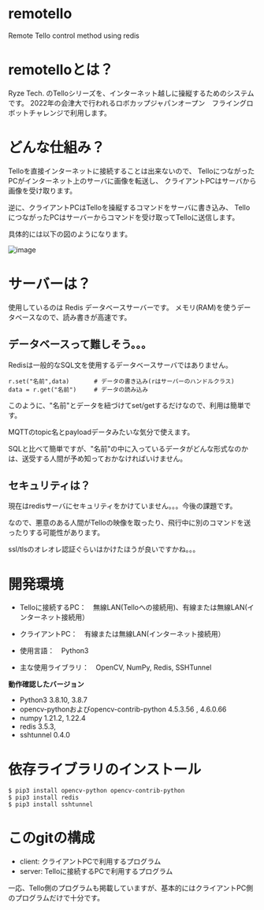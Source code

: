 # remotello
Remote Tello control method using redis

# remotelloとは？

Ryze Tech. のTelloシリーズを、インターネット越しに操縦するためのシステムです。
2022年の会津大で行われるロボカップジャパンオープン　フライングロボットチャレンジで利用します。

# どんな仕組み？

Telloを直接インターネットに接続することは出来ないので、
TelloにつながったPCがインターネット上のサーバに画像を転送し、
クライアントPCはサーバから画像を受け取ります。

逆に、クライアントPCはTelloを操縦するコマンドをサーバに書き込み、
TelloにつながったPCはサーバーからコマンドを受け取ってTelloに送信します。

具体的には以下の図のようになります。

![image](https://user-images.githubusercontent.com/55542434/141723502-7d7a9e55-e558-4879-ab23-d1db6b38d028.png)

# サーバーは？

使用しているのは Redis データベースサーバーです。
メモリ(RAM)を使うデータベースなので、読み書きが高速です。

## データベースって難しそう。。。

Redisは一般的なSQL文を使用するデータベースサーバではありません。

```
r.set("名前",data)       # データの書き込み(rはサーバーのハンドルクラス)
data = r.get("名前")     # データの読み込み
```
このように、"名前"とデータを紐づけてset/getするだけなので、利用は簡単です。

MQTTのtopic名とpayloadデータみたいな気分で使えます。

SQLと比べて簡単ですが、"名前"の中に入っているデータがどんな形式なのかは、送受する人間が予め知っておかなければいけません。

## セキュリティは？

現在はredisサーバにセキュリティをかけていません。。。今後の課題です。

なので、悪意のある人間がTelloの映像を取ったり、飛行中に別のコマンドを送ったりする可能性があります。

ssl/tlsのオレオレ認証ぐらいはかけたほうが良いですかね。。。


# 開発環境

- Telloに接続するPC：　無線LAN(Telloへの接続用)、有線または無線LAN(インターネット接続用）
- クライアントPC：　有線または無線LAN(インターネット接続用）

- 使用言語：　Python3
- 主な使用ライブラリ：　OpenCV, NumPy, Redis, SSHTunnel

**動作確認したバージョン**

- Python3 3.8.10, 3.8.7
- opencv-pythonおよびopencv-contrib-python 4.5.3.56 , 4.6.0.66
- numpy 1.21.2, 1.22.4
- redis 3.5.3, 
- sshtunnel 0.4.0

# 依存ライブラリのインストール

```
$ pip3 install opencv-python opencv-contrib-python
$ pip3 install redis
$ pip3 install sshtunnel
```

# このgitの構成

- client: クライアントPCで利用するプログラム
- server: Telloに接続するPCで利用するプログラム

一応、Tello側のプログラムも掲載していますが、基本的にはクライアントPC側のプログラムだけで十分です。

